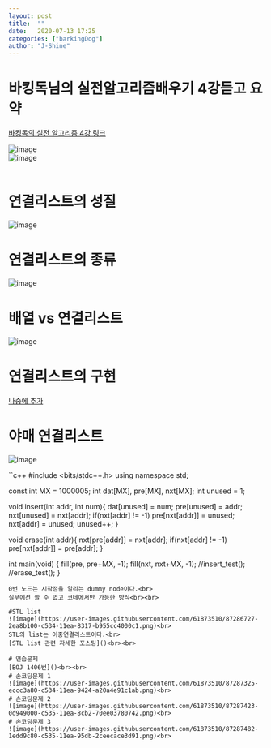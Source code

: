 ```yaml
---
layout: post
title:  ""
date:   2020-07-13 17:25
categories: ["barkingDog"]
author: "J-Shine"
---
```


# 바킹독님의 실전알고리즘배우기 4강듣고 요약
[바킹독의 실전 알고리즘 4강 링크](https://blog.encrypted.gg/932)   
 
![image](https://user-images.githubusercontent.com/61873510/87283103-eab3ad00-c52f-11ea-856f-d56997a3c75f.png)<br>
![image](https://user-images.githubusercontent.com/61873510/87283178-fe5f1380-c52f-11ea-9bb0-ee0356463ed0.png)<br><br>

# 연결리스트의 성질  
![image](https://user-images.githubusercontent.com/61873510/87283475-4b42ea00-c530-11ea-9de8-224258aa03c9.png)<br>
# 연결리스트의 종류
![image](https://user-images.githubusercontent.com/61873510/87283590-67df2200-c530-11ea-9861-6811ab19476a.png)<br>
# 배열 vs 연결리스트
![image](https://user-images.githubusercontent.com/61873510/87283681-834a2d00-c530-11ea-8086-caab3ebe99fe.png)<br>

# 연결리스트의 구현
[나중에 추가]()

# 야매 연결리스트
![image](https://user-images.githubusercontent.com/61873510/87286478-dffb1700-c533-11ea-8928-62febfef43f8.png)<br>

``c++
#include <bits/stdc++.h>
using namespace std;

const int MX = 1000005;
int dat[MX], pre[MX], nxt[MX];
int unused = 1;

void insert(int addr, int num){
  dat[unused] = num;
  pre[unused] = addr;
  nxt[unused] = nxt[addr];
  if(nxt[addr] != -1) pre[nxt[addr]] = unused;
  nxt[addr] = unused;
  unused++;
}

void erase(int addr){
  nxt[pre[addr]] = nxt[addr];
  if(nxt[addr] != -1) pre[nxt[addr]] = pre[addr];
}

int main(void) {
  fill(pre, pre+MX, -1);
  fill(nxt, nxt+MX, -1);
  //insert_test();
  //erase_test();
}
```
0번 노드는 시작점을 알리는 dummy node이다.<br>
실무에선 쓸 수 없고 코테에서만 가능한 방식<br><br>

#STL list
![image](https://user-images.githubusercontent.com/61873510/87286727-2ea8b100-c534-11ea-8317-b955cc4000c1.png)<br>
STL의 list는 이중연결리스트이다.<br>
[STL list 관련 자세한 포스팅]()<br><br>

# 연습문제
[BOJ 1406번]()<br><br>
# 손코딩문제 1
![image](https://user-images.githubusercontent.com/61873510/87287325-eccc3a80-c534-11ea-9424-a20a4e91c1ab.png)<br>
# 손코딩문제 2
![image](https://user-images.githubusercontent.com/61873510/87287423-0d949000-c535-11ea-8cb2-70ee03780742.png)<br>
# 손코딩문제 3
![image](https://user-images.githubusercontent.com/61873510/87287482-1edd9c80-c535-11ea-95db-2ceecace3d91.png)<br>
